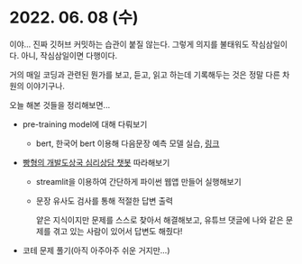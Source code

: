 # 2022. 06. 08 (수)

이야... 진짜 깃허브 커밋하는 습관이 붙질 않는다. 그렇게 의지를 불태워도 작심삼일이다. 아니, 작심삼일이면 다행이다.

거의 매일 코딩과 관련된 뭔가를 보고, 듣고, 읽고 하는데 기록해두는 것은 정말 다른 차원의 이야기구나.



오늘 해본 것들을 정리해보면...

- pre-training model에 대해 다뤄보기

  - bert, 한국어 bert 이용해 다음문장 예측 모델 실습, [링크](https://wikidocs.net/109251)

- [빵형의 개발도상국 심리상담 챗봇](https://www.youtube.com/watch?v=VVArHrsxrYU) 따라해보기

  - streamlit을 이용하여 간단하게 파이썬 웹앱 만들어 실행해보기

  - 문장 유사도 검사를 통해 적절한 답변 출력

    얕은 지식이지만 문제를 스스로 찾아서 해결해보고, 유튜브 댓글에 나와 같은 문제를 겪고 있는 사람이 있어서 답변도 해줬다! 

    

- 코테 문제 풀기(아직 아주아주 쉬운 거지만...)

  